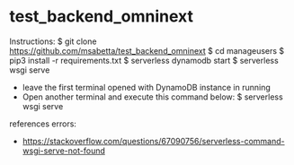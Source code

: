 # test_backend_omninext
Instructions:
$ git clone https://github.com/msabetta/test_backend_omninext
$ cd manageusers
$ pip3 install -r requirements.txt
$ serverless dynamodb start
$ serverless wsgi serve
- leave the first terminal opened with DynamoDB instance in running 
- Open another terminal and execute this command below:
$ serverless wsgi serve


references errors:
- https://stackoverflow.com/questions/67090756/serverless-command-wsgi-serve-not-found
